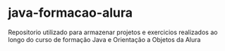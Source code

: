 # java-formacao-alura
Repositorio utilizado para armazenar projetos e exercicios realizados ao longo do curso de formação Java e Orientação a Objetos da Alura
